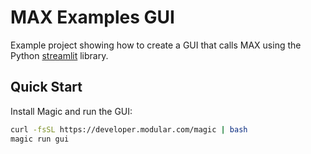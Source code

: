 # MAX Examples GUI

Example project showing how to create a GUI that calls MAX using the Python
[streamlit](https://streamlit.io/) library.

## Quick Start

Install Magic and run the GUI:

```bash
curl -fsSL https://developer.modular.com/magic | bash
magic run gui
```
